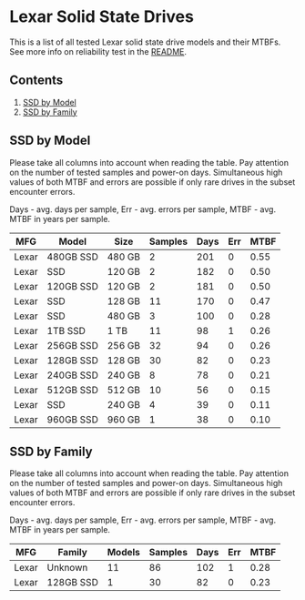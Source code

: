 Lexar Solid State Drives
========================

This is a list of all tested Lexar solid state drive models and their MTBFs. See
more info on reliability test in the [README](https://github.com/linuxhw/SMART).

Contents
--------

1. [ SSD by Model  ](#ssd-by-model)
2. [ SSD by Family ](#ssd-by-family)

SSD by Model
------------

Please take all columns into account when reading the table. Pay attention on the
number of tested samples and power-on days. Simultaneous high values of both MTBF
and errors are possible if only rare drives in the subset encounter errors.

Days - avg. days per sample,
Err  - avg. errors per sample,
MTBF - avg. MTBF in years per sample.

| MFG       | Model              | Size   | Samples | Days  | Err   | MTBF |
|-----------|--------------------|--------|---------|-------|-------|------|
| Lexar     | 480GB SSD          | 480 GB | 2       | 201   | 0     | 0.55   |
| Lexar     | SSD                | 120 GB | 2       | 182   | 0     | 0.50   |
| Lexar     | 120GB SSD          | 120 GB | 2       | 181   | 0     | 0.50   |
| Lexar     | SSD                | 128 GB | 11      | 170   | 0     | 0.47   |
| Lexar     | SSD                | 480 GB | 3       | 100   | 0     | 0.28   |
| Lexar     | 1TB SSD            | 1 TB   | 11      | 98    | 1     | 0.26   |
| Lexar     | 256GB SSD          | 256 GB | 32      | 94    | 0     | 0.26   |
| Lexar     | 128GB SSD          | 128 GB | 30      | 82    | 0     | 0.23   |
| Lexar     | 240GB SSD          | 240 GB | 8       | 78    | 0     | 0.21   |
| Lexar     | 512GB SSD          | 512 GB | 10      | 56    | 0     | 0.15   |
| Lexar     | SSD                | 240 GB | 4       | 39    | 0     | 0.11   |
| Lexar     | 960GB SSD          | 960 GB | 1       | 38    | 0     | 0.10   |

SSD by Family
-------------

Please take all columns into account when reading the table. Pay attention on the
number of tested samples and power-on days. Simultaneous high values of both MTBF
and errors are possible if only rare drives in the subset encounter errors.

Days - avg. days per sample,
Err  - avg. errors per sample,
MTBF - avg. MTBF in years per sample.

| MFG       | Family                 | Models | Samples | Days  | Err   | MTBF |
|-----------|------------------------|--------|---------|-------|-------|------|
| Lexar     | Unknown                | 11     | 86      | 102   | 1     | 0.28   |
| Lexar     | 128GB SSD              | 1      | 30      | 82    | 0     | 0.23   |
